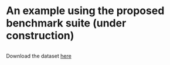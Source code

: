 # An example using the proposed benchmark suite (under construction)

## 

Download the dataset [here](https://drive.google.com/file/d/1m4ns2gbl3d4fcms5Ta6IS80g964sn_b2/view?usp=sharing)